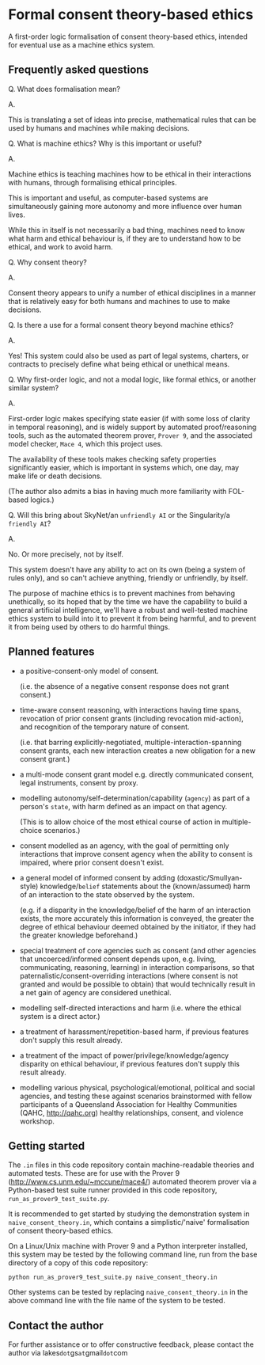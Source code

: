 Formal consent theory-based ethics
==================================

A first-order logic formalisation of consent theory-based ethics, intended for eventual use
as a machine ethics system.



Frequently asked questions
--------------------------

Q. What does formalisation mean?

A.

This is translating a set of ideas into precise, mathematical rules that can be used by humans and
machines while making decisions.


Q. What is machine ethics? Why is this important or useful?

A.

Machine ethics is teaching machines how to be ethical in their interactions with humans,
through formalising ethical principles.

This is important and useful, as computer-based systems are simultaneously gaining
more autonomy and more influence over human lives.

While this in itself is not necessarily a bad thing, machines need to know what harm and
ethical behaviour is, if they are to understand how to be ethical, and work to avoid harm.


Q. Why consent theory?

A.

Consent theory appears to unify a number of ethical disciplines in a manner that is
relatively easy for both humans and machines to use to make decisions.


Q. Is there a use for a formal consent theory beyond machine ethics?

A.

Yes! This system could also be used as part of legal systems, charters, or contracts to precisely
define what being ethical or unethical means.


Q. Why first-order logic, and not a modal logic, like formal ethics, or another similar system?

A.

First-order logic makes specifying state easier (if with some loss of clarity in temporal
reasoning), and is widely support by automated proof/reasoning tools, such as the automated
theorem prover, `Prover 9`, and the associated model checker, `Mace 4`, which this project uses.

The availability of these tools makes checking safety properties significantly easier, which is
important in systems which, one day, may make life or death decisions.

(The author also admits a bias in having much more familiarity with FOL-based logics.)


Q. Will this bring about SkyNet/an `unfriendly AI` or the Singularity/a `friendly AI`?

A.

No. Or more precisely, not by itself.

This system doesn't have any ability to act on its own (being a system of rules only),
and so can't achieve anything, friendly or unfriendly, by itself.

The purpose of machine ethics is to prevent machines from behaving unethically, so its hoped
that by the time we have the capability to build a general artificial intelligence,
we'll have a robust and well-tested machine ethics system to build into it to prevent it from
being harmful, and to prevent it from being used by others to do harmful things.



Planned features
----------------

 - a positive-consent-only model of consent.

   (i.e. the absence of a negative consent response does not grant consent.)

 - time-aware consent reasoning, with interactions having time spans, revocation of prior
   consent grants (including revocation mid-action), and recognition of the temporary nature
   of consent.

   (i.e. that barring explicitly-negotiated, multiple-interaction-spanning consent grants, each
   new interaction creates a new obligation for a new consent grant.)

 - a multi-mode consent grant model e.g. directly communicated consent, legal instruments,
   consent by proxy.

 - modelling autonomy/self-determination/capability (`agency`) as part of a person's `state`,
   with harm defined as an impact on that agency.

   (This is to allow choice of the most ethical course of action in multiple-choice scenarios.)

 - consent modelled as an agency, with the goal of permitting only interactions that improve
   consent agency when the ability to consent is impaired, where prior consent doesn't exist.

 - a general model of informed consent by adding (doxastic/Smullyan-style) knowledge/`belief`
   statements about the (known/assumed) harm of an interaction to the state observed by the system.

   (e.g. if a disparity in the knowledge/belief of the harm of an interaction exists,
    the more accurately this information is conveyed, the greater the degree of ethical
    behaviour deemed obtained by the initiator, if they had the greater knowledge beforehand.)

 - special treatment of core agencies such as consent (and other agencies that uncoerced/informed
   consent depends upon, e.g. living, communicating, reasoning, learning) in interaction
   comparisons, so that paternalistic/consent-overriding interactions (where consent is not
   granted and would be possible to obtain) that would technically result in a net gain of agency
   are considered unethical.

 - modelling self-directed interactions and harm (i.e. where the ethical system is a direct actor.)

 - a treatment of harassment/repetition-based harm, if previous features don't supply this
   result already.

 - a treatment of the impact of power/privilege/knowledge/agency disparity on ethical behaviour,
   if previous features don't supply this result already.

 - modelling various physical, psychological/emotional, political and social agencies, and testing
   these against scenarios brainstormed with fellow participants of a Queensland Association for
   Healthy Communities (QAHC, http://qahc.org) healthy relationships, consent, and violence
   workshop.



Getting started
---------------

The `.in` files in this code repository contain machine-readable theories and automated tests.
These are for use with the Prover 9 (http://www.cs.unm.edu/~mccune/mace4/)
automated theorem prover via a Python-based test suite runner provided in this code repository,
`run_as_prover9_test_suite.py`.

It is recommended to get started by studying the demonstration system in `naive_consent_theory.in`,
which contains a simplistic/'naive' formalisation of consent theory-based ethics.

On a Linux/Unix machine with Prover 9 and a Python interpreter installed, this system may be tested
by the following command line, run from the base directory of a copy of this code repository:

    python run_as_prover9_test_suite.py naive_consent_theory.in

Other systems can be tested by replacing `naive_consent_theory.in` in the above command line with the
file name of the system to be tested.



Contact the author
------------------

For further assistance or to offer constructive feedback, please contact the author via
lakes`dot`gs`at`gmail`dot`com